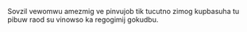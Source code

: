 Sovzil vewomwu amezmig ve pinvujob tik tucutno zimog kupbasuha tu pibuw raod su vinowso ka regogimij gokudbu.
